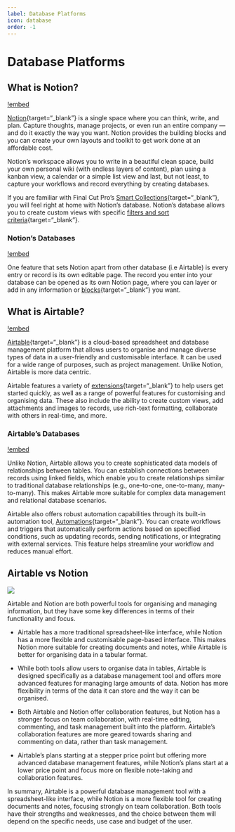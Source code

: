 ```yaml
---
label: Database Platforms
icon: database
order: -1
---
```

# Database Platforms

## What is Notion?

[!embed](https://www.youtube.com/watch?v=gp2yhkVw0z4)

[Notion](https://www.notion.so/){target=“_blank”} is a single space where you can think, write, and plan. Capture thoughts, manage projects, or even run an entire company — and do it exactly the way you want. Notion provides the building blocks and you can create your own layouts and toolkit to get work done at an affordable cost.

Notion’s workspace allows you to write in a beautiful clean space, build your own personal wiki (with endless layers of content), plan using a kanban view, a calendar or a simple list view and last, but not least, to capture your workflows and record everything by creating databases.

If you are familiar with Final Cut Pro’s [Smart Collections](https://support.apple.com/en-sg/guide/final-cut-pro/ver2833eb5b/mac){target=“_blank”}, you will feel right at home with Notion’s database. Notion’s database allows you to create custom views with specific [filters and sort criteria](https://www.notion.so/help/views-filters-and-sorts){target=“_blank”}.

### Notion’s Databases

[!embed](https://www.youtube.com/watch?v=npaNKlAO7g8)

One feature that sets Notion apart from other database (i.e Airtable) is every entry or record is its own editable page. The record you enter into your database can be opened as its own Notion page, where you can layer or add in any information or [blocks](https://www.youtube.com/watch?v=BZnR2Ml17sc){target=“_blank”} you want.

## What is Airtable?

[!embed](https://www.youtube.com/watch?v=pRUB4nnUp9o)

[Airtable](https://www.airtable.com){target=“_blank”} is a cloud-based spreadsheet and database management platform that allows users to organise and manage diverse types of data in a user-friendly and customisable interface. It can be used for a wide range of purposes, such as project management. Unlike Notion, Airtable is more data centric.

Airtable features a variety of [extensions](https://www.airtable.com/marketplace){target=“_blank”} to help users get started quickly, as well as a range of powerful features for customising and organising data. These also include the ability to create custom views, add attachments and images to records, use rich-text formatting, collaborate with others in real-time, and more.

### Airtable’s Databases

[!embed](https://www.youtube.com/watch?v=av3OLO42OWY)

Unlike Notion, Airtable allows you to create sophisticated data models of relationships between tables. You can establish connections between records using linked fields, which enable you to create relationships similar to traditional database relationships (e.g., one-to-one, one-to-many, many-to-many). This makes Airtable more suitable for complex data management and relational database scenarios.

Airtable also offers robust automation capabilities through its built-in automation tool, [Automations](https://support.airtable.com/docs/getting-started-with-airtable-automations){target=“_blank”}. You can create workflows and triggers that automatically perform actions based on specified conditions, such as updating records, sending notifications, or integrating with external services. This feature helps streamline your workflow and reduces manual effort.

## Airtable vs Notion

![](https://unito.io/wp-content/uploads/2023/05/Airtable-vs-Notion-header.png)

Airtable and Notion are both powerful tools for organising and managing information, but they have some key differences in terms of their functionality and focus.

- Airtable has a more traditional spreadsheet-like interface, while Notion has a more flexible and customisable page-based interface. This makes Notion more suitable for creating documents and notes, while Airtable is better for organising data in a tabular format.

- While both tools allow users to organise data in tables, Airtable is designed specifically as a database management tool and offers more advanced features for managing large amounts of data. Notion has more flexibility in terms of the data it can store and the way it can be organised.

- Both Airtable and Notion offer collaboration features, but Notion has a stronger focus on team collaboration, with real-time editing, commenting, and task management built into the platform. Airtable’s collaboration features are more geared towards sharing and commenting on data, rather than task management.

- Airtable’s plans starting at a stepper price point but offering more advanced database management features, while Notion’s plans start at a lower price point and focus more on flexible note-taking and collaboration features.

In summary, Airtable is a powerful database management tool with a spreadsheet-like interface, while Notion is a more flexible tool for creating documents and notes, focusing strongly on team collaboration. Both tools have their strengths and weaknesses, and the choice between them will depend on the specific needs, use case and budget of the user.